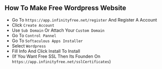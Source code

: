 ## How To Make Free Wordpress Website
- Go To `https://app.infinityfree.net/register` And Register A Account
- Click `Create Account`
- Use `Sub Domain` Or Attach Your `Custom Domain`
- Go To `Control Pannel`
- Go To `Softaculous Apps Installer`
- Select `Wordpress`
- Fill Info And Click Install To Install
- (If You Want Free SSL Then Its Founden On `https://app.infinityfree.net/sslCertificates`)
